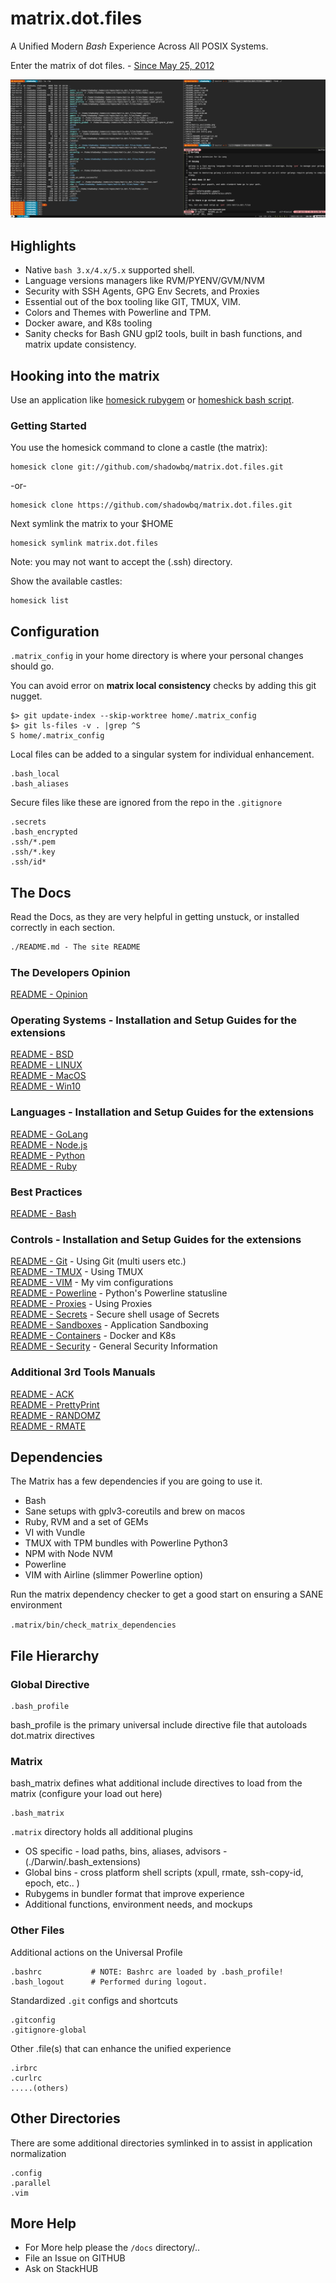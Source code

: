 # matrix.dot.files

A Unified Modern *Bash* Experience Across All POSIX Systems.

Enter the matrix of dot files. - [Since May 25, 2012](https://github.com/shadowbq/matrix.dot.files/tree/b98643c87094edf3807368c7e765df1fcc350d2d)

[![matrix-screenshot](docs/meta/matrix-screenshot.png)](README.md)

## Highlights

* Native `bash 3.x/4.x/5.x` supported shell.
* Language versions managers like RVM/PYENV/GVM/NVM
* Security with SSH Agents, GPG Env Secrets, and Proxies
* Essential out of the box tooling like GIT, TMUX, VIM.
* Colors and Themes with Powerline and TPM.
* Docker aware, and K8s tooling
* Sanity checks for Bash GNU gpl2 tools, built in bash functions, and matrix update consistency.

## Hooking into the matrix

Use an application like [homesick rubygem](https://github.com/technicalpickles/homesick) or [homeshick bash script](https://github.com/andsens/homeshick).

### Getting Started

You use the homesick command to clone a castle (the matrix):

```shell
homesick clone git://github.com/shadowbq/matrix.dot.files.git
```

-or-

```shell
homesick clone https://github.com/shadowbq/matrix.dot.files.git
```

Next symlink the matrix to your $HOME

```shell
homesick symlink matrix.dot.files
```

Note: you may not want to accept the (.ssh) directory.

Show the available castles:

```shell
homesick list
```

## Configuration

`.matrix_config` in your home directory is where your personal changes should go.

You can avoid error on **matrix local consistency** checks by adding this git nugget.

```shell
$> git update-index --skip-worktree home/.matrix_config
$> git ls-files -v . |grep ^S
S home/.matrix_config
```

Local files can be added to a singular system for individual enhancement.

```shell
.bash_local
.bash_aliases
```

Secure files like these are ignored from the repo in the `.gitignore`

```shell
.secrets
.bash_encrypted
.ssh/*.pem
.ssh/*.key
.ssh/id*
```

## The Docs

Read the Docs, as they are very helpful in getting unstuck, or installed correctly in each section.

```markdown
./README.md - The site README
```

### The Developers Opinion  

[README - Opinion](docs/README.md)  

### Operating Systems - Installation and Setup Guides for the extensions  

[README - BSD](docs/README.os.bsd.md)  
[README - LINUX](docs/README.os.linux.md)  
[README - MacOS](docs/README.os.macos.md)  
[README - Win10](docs/README.os.win10.md)  

### Languages - Installation and Setup Guides for the extensions  

[README - GoLang](docs/README.go.md)  
[README - Node.js](docs/README.nodejs.md)  
[README - Python](docs/README.python.md)  
[README - Ruby](docs/README.ruby.md)  

### Best Practices  

[README - Bash](docs/README.bash.md)  

### Controls - Installation and Setup Guides for the extensions  

[README - Git](docs/README.git.md) - Using Git (multi users etc.)  
[README - TMUX](docs/README.tmux.md) - Using TMUX  
[README - VIM](docs/README.vim.md) - My vim configurations  
[README - Powerline](docs/README.powerline.md) - Python's Powerline statusline  
[README - Proxies](docs/README.proxied.md) - Using Proxies  
[README - Secrets](docs/README.secrets.md) - Secure shell usage of Secrets  
[README - Sandboxes](docs/README.sandbox.md) - Application Sandboxing  
[README - Containers](docs/README.containers.md) - Docker and K8s  
[README - Security](docs/README.security.md) - General Security Information  
### Additional 3rd Tools Manuals  

[README - ACK](docs/tools/README.ack.md)  
[README - PrettyPrint](docs/tools/README.prettyprint.md)  
[README - RANDOMZ](docs/tools/README.randomz.md)  
[README - RMATE](docs/tools/README.rmate.md)  

## Dependencies

The Matrix has a few dependencies if you are going to use it.

* Bash
* Sane setups with gplv3-coreutils and brew on macos
* Ruby, RVM and a set of GEMs
* VI with Vundle
* TMUX with TPM bundles with Powerline Python3
* NPM with Node NVM
* Powerline 
* VIM with Airline (slimmer Powerline option)

Run the matrix dependency checker to get a good start on ensuring a SANE environment

`.matrix/bin/check_matrix_dependencies`

## File Hierarchy

### Global Directive

```shell
.bash_profile
```

bash_profile is the primary universal include directive file that autoloads dot.matrix directives

### Matrix

bash_matrix defines what additional include directives to load from the matrix (configure your load out here)

```shell
.bash_matrix
```

`.matrix` directory holds all additional plugins

* OS specific - load paths, bins, aliases, advisors
              - (./Darwin/.bash_extensions)
* Global bins - cross platform shell scripts (xpull, rmate, ssh-copy-id, epoch, etc.. )
* Rubygems in bundler format that improve experience
* Additional functions, environment needs, and mockups

### Other Files

Additional actions on the Universal Profile

```shell
.bashrc           # NOTE: Bashrc are loaded by .bash_profile!
.bash_logout      # Performed during logout.
```

Standardized `.git` configs and shortcuts

```shell
.gitconfig
.gitignore-global
```

Other .file(s) that can enhance the unified experience

```shell
.irbrc
.curlrc
.....(others)
```

## Other Directories

There are some additional directories symlinked in to assist in application normalization

```shell
.config
.parallel
.vim
```

## More Help

* For More help please the `/docs` directory/..
* File an Issue on GITHUB
* Ask on StackHUB
